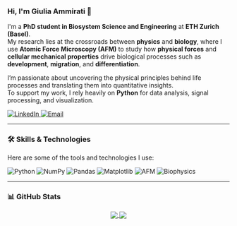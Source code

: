 ### Hi, I'm Giulia Ammirati 👋

I'm a **PhD student in Biosystem Science and Engineering** at **ETH Zurich (Basel)**.  
My research lies at the crossroads between **physics** and **biology**, where I use **Atomic Force Microscopy (AFM)** to study how **physical forces** and **cellular mechanical properties** drive biological processes such as **development**, **migration**, and **differentiation**.

I’m passionate about uncovering the physical principles behind life processes and translating them into quantitative insights.  
To support my work, I rely heavily on **Python** for data analysis, signal processing, and visualization.

<p align="left">
  <a href="https://www.linkedin.com/in/giulia-ammirati" target="_blank">
    <img src="https://img.shields.io/badge/LinkedIn-0077B5?style=for-the-badge&logo=linkedin&logoColor=white" alt="LinkedIn"/>
  </a>
  <a href="mailto:ammigiuli@gmail.com">
    <img src="https://img.shields.io/badge/Gmail-D14836?style=for-the-badge&logo=gmail&logoColor=white" alt="Email"/>
  </a>
</p>

---

### 🛠️ Skills & Technologies

Here are some of the tools and technologies I use:

<p align="left">
  <img src="https://img.shields.io/badge/Python-3776AB?style=for-the-badge&logo=python&logoColor=white" alt="Python"/>
  <img src="https://img.shields.io/badge/Numpy-013243?style=for-the-badge&logo=numpy&logoColor=white" alt="NumPy"/>
  <img src="https://img.shields.io/badge/Pandas-150458?style=for-the-badge&logo=pandas&logoColor=white" alt="Pandas"/>
  <img src="https://img.shields.io/badge/Matplotlib-11557c?style=for-the-badge&logo=plotly&logoColor=white" alt="Matplotlib"/>
  <img src="https://img.shields.io/badge/AFM-4CAF50?style=for-the-badge&logoColor=white" alt="AFM"/>
  <img src="https://img.shields.io/badge/Biophysics-8E44AD?style=for-the-badge&logoColor=white" alt="Biophysics"/>
</p>

---

### 📊 GitHub Stats

<p align="center">
  <a href="https://github.com/anuraghazra/github-readme-stats">
    <img align="center" src="https://github-readme-stats.vercel.app/api?username=giuliaammi&show_icons=true&theme=radical&rank_icon=github" />
  </a>
  <a href="https://github.com/anuraghazra/github-readme-stats">
    <img align="center" src="https://github-readme-stats.vercel.app/api/top-langs/?username=giuliaammi&layout=compact&theme=radical" />
  </a>
</p>

<!--
**giuliaammi/giuliaammi** is a ✨ _special_ ✨ repository because its `README.md` (this file) appears on your GitHub profile.
-->
